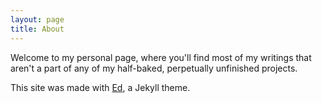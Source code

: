 ```yaml
---
layout: page
title: About
---
```


Welcome to my personal page, where you'll find most of my writings that aren't a part of any of my half-baked, perpetually unfinished projects. 

This site was made with [Ed](https://github.com/minicomp/ed/), a Jekyll theme.

